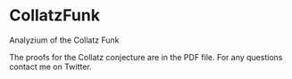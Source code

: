 # CollatzFunk
Analyzium of the Collatz Funk

The proofs for the Collatz conjecture are in the PDF file. For any questions contact me on Twitter.
